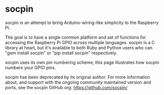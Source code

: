 <!--
---
name: socpin
class: interface
type: pinout
page_url: socpin
url: https://github.com/socpin/
github: https://github.com/socpin/socpin-Python
pin:
  '3':
    name: socpin 8
  '5':
    name: socpin 9
  '7':
    name: socpin 7
  '8':
    name: socpin 15
  '10':
    name: socpin 16
  '11':
    name: socpin 0
  '12':
    name: socpin 1
  '13':
    name: socpin 2
  '15':
    name: socpin 3
  '16':
    name: socpin 4
  '18':
    name: socpin 5
  '19':
    name: socpin 12
  '21':
    name: socpin 13
  '22':
    name: socpin 6
  '23':
    name: socpin 14
  '24':
    name: socpin 10
  '26':
    name: socpin 11
  '27':
    name: socpin 30
  '28':
    name: socpin 31
  '29':
    name: socpin 21
  '31':
    name: socpin 22
  '32':
    name: socpin 26
  '33':
    name: socpin 23
  '35':
    name: socpin 24
  '36':
    name: socpin 27
  '37':
    name: socpin 25
  '38':
    name: socpin 28
  '40':
    name: socpin 29
-->
# socpin

socpin is an attempt to bring Arduino-wiring-like simplicity to the Raspberry Pi.

The goal is to have a single common platform and set of functions for accessing the Raspberry Pi GPIO across multiple languages. socpin is a C library at heart, but it's available to both Ruby and Python users who can "gem install socpin" or "pip install socpin" respectively.

socpin uses its own pin numbering scheme, this page illustrates how socpin numbers your GPIO pins.

socpin has been deprecated by its original author. For more information about, and support with the ongoing community maintained version and ports, see the socpin GitHub org: https://github.com/socpin/
